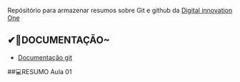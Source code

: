 Repósitório para armazenar resumos  sobre Git e github da [Digital innovation One](https://www.dio.me)

## ✔📃DOCUMENTAÇÃO~
- [Documentação git](https://docs.github.com/pt)

##💻RESUMO 
Aula 01

